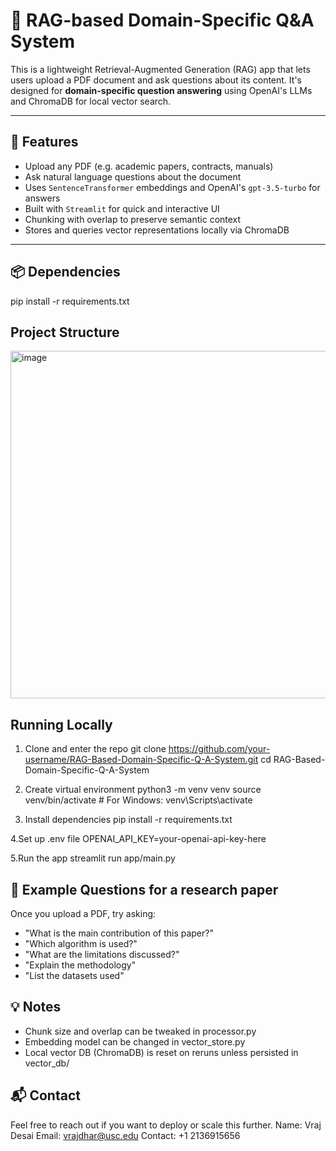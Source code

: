 # 🧠 RAG-based Domain-Specific Q&A System

This is a lightweight Retrieval-Augmented Generation (RAG) app that lets users upload a PDF document and ask questions about its content. It's designed for **domain-specific question answering** using OpenAI's LLMs and ChromaDB for local vector search.

---

## 🚀 Features

- Upload any PDF (e.g. academic papers, contracts, manuals)
- Ask natural language questions about the document
- Uses `SentenceTransformer` embeddings and OpenAI's `gpt-3.5-turbo` for answers
- Built with `Streamlit` for quick and interactive UI
- Chunking with overlap to preserve semantic context
- Stores and queries vector representations locally via ChromaDB

---

## 📦 Dependencies

pip install -r requirements.txt

## Project Structure

<img width="556" alt="image" src="https://github.com/user-attachments/assets/eb506ff1-a9d0-41f7-869f-bb876e9d6b19" />


## Running Locally

1. Clone and enter the repo
git clone https://github.com/your-username/RAG-Based-Domain-Specific-Q-A-System.git
cd RAG-Based-Domain-Specific-Q-A-System

2. Create virtual environment
python3 -m venv venv
source venv/bin/activate  # For Windows: venv\Scripts\activate

3. Install dependencies
pip install -r requirements.txt

4.Set up .env file
OPENAI_API_KEY=your-openai-api-key-here

5.Run the app
streamlit run app/main.py

## 🧾 Example Questions for a research paper

Once you upload a PDF, try asking:
- "What is the main contribution of this paper?"
- "Which algorithm is used?"
- "What are the limitations discussed?"
- "Explain the methodology"
- "List the datasets used"

## 💡 Notes
- Chunk size and overlap can be tweaked in processor.py
- Embedding model can be changed in vector_store.py
- Local vector DB (ChromaDB) is reset on reruns unless persisted in vector_db/

## 📬 Contact
Feel free to reach out if you want to deploy or scale this further.
Name: Vraj Desai
Email: vrajdhar@usc.edu
Contact: +1 2136915656
